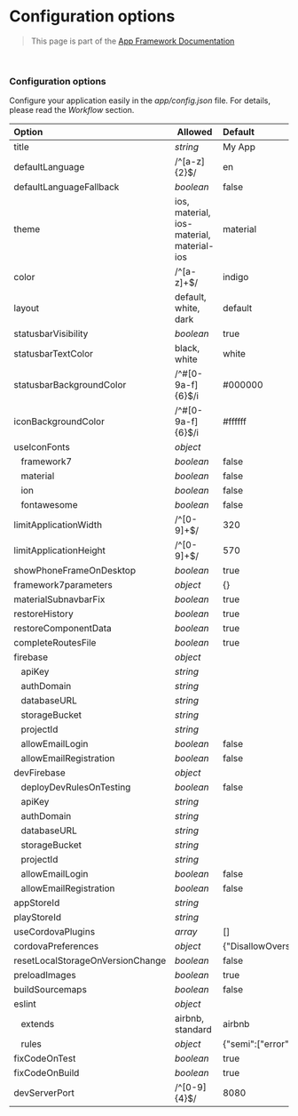 # Configuration options

> This page is part of the [App Framework Documentation](../DOCUMENTATION.md)

<br />

### Configuration options

Configure your application easily in the *app/config.json* file. For details, please read the *Workflow* section.

<!-- config-options -->
Option | Allowed | Default
:--- |:--- |:---
title | *string* | My App
defaultLanguage | /^[a-z]{2}$/ | en
defaultLanguageFallback | *boolean* | false
theme | ios, material, ios-material, material-ios | material
color | /^[a-z]+$/ | indigo
layout | default, white, dark | default
statusbarVisibility | *boolean* | true
statusbarTextColor | black, white | white
statusbarBackgroundColor | /^#[0-9a-f]{6}$/i | #000000
iconBackgroundColor | /^#[0-9a-f]{6}$/i | #ffffff
useIconFonts | *object* |
&nbsp;&nbsp;&nbsp;framework7 | *boolean* | false
&nbsp;&nbsp;&nbsp;material | *boolean* | false
&nbsp;&nbsp;&nbsp;ion | *boolean* | false
&nbsp;&nbsp;&nbsp;fontawesome | *boolean* | false
limitApplicationWidth | /^[0-9]+$/ | 320
limitApplicationHeight | /^[0-9]+$/ | 570
showPhoneFrameOnDesktop | *boolean* | true
framework7parameters | *object* | {}
materialSubnavbarFix | *boolean* | true
restoreHistory | *boolean* | true
restoreComponentData | *boolean* | true
completeRoutesFile | *boolean* | true
firebase | *object* |
&nbsp;&nbsp;&nbsp;apiKey | *string* |
&nbsp;&nbsp;&nbsp;authDomain | *string* |
&nbsp;&nbsp;&nbsp;databaseURL | *string* |
&nbsp;&nbsp;&nbsp;storageBucket | *string* |
&nbsp;&nbsp;&nbsp;projectId | *string* |
&nbsp;&nbsp;&nbsp;allowEmailLogin | *boolean* | false
&nbsp;&nbsp;&nbsp;allowEmailRegistration | *boolean* | false
devFirebase | *object* |
&nbsp;&nbsp;&nbsp;deployDevRulesOnTesting | *boolean* | false
&nbsp;&nbsp;&nbsp;apiKey | *string* |
&nbsp;&nbsp;&nbsp;authDomain | *string* |
&nbsp;&nbsp;&nbsp;databaseURL | *string* |
&nbsp;&nbsp;&nbsp;storageBucket | *string* |
&nbsp;&nbsp;&nbsp;projectId | *string* |
&nbsp;&nbsp;&nbsp;allowEmailLogin | *boolean* | false
&nbsp;&nbsp;&nbsp;allowEmailRegistration | *boolean* | false
appStoreId | *string* |
playStoreId | *string* |
useCordovaPlugins | *array* | []
cordovaPreferences | *object* | {"DisallowOverscroll":true}
resetLocalStorageOnVersionChange | *boolean* | false
preloadImages | *boolean* | true
buildSourcemaps | *boolean* | false
eslint | *object* |
&nbsp;&nbsp;&nbsp;extends | airbnb, standard | airbnb
&nbsp;&nbsp;&nbsp;rules | *object* | {"semi":["error","never"]}
fixCodeOnTest | *boolean* | true
fixCodeOnBuild | *boolean* | true
devServerPort | /^[0-9]{4}$/ | 8080
<!-- /config-options -->
